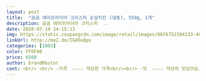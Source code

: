 ```yaml
---
layout: post 
title:  "곰곰 에어프라이어 크리스피 순살치킨 (냉동), 550g, 1개" 
description: 곰곰 에어프라이어 크리스피  ..
date: 2020-07-19 14:15:13 
img: https://static.coupangcdn.com/image/retail/images/8676752104133-4059073b-171d-4742-9db5-78f1e7d6b76e.jpg 
linkUrl: http://me2.do/IGA9uBpv 
categories: [1003] 
color: FF6F00 
price: 6560 
author: brandMaster 
cont: <br/> <br/> -가격  ☆☆☆☆ 적당한 가격<br/><br/> -맛  ☆☆☆☆ 적당히 맛있어요.<br/> 후라이팬 조리라 에어프라이어 사용하면 더 맛있을것 같네요.<br/> 닭다리살이라 퍽퍽한건 없는듯<br/><br/> -양  ☆☆☆☆ 고기 반 튀김옷 반 느낌? 많이먹으면 1인<br/><br/> -종합  ☆☆☆☆☆ 개별적으로 보면 2프로 부족하긴 해도 종합적으로 보면 만족스러웠음<br/>550g인데 닭고기는 61.<br/>18프로 있습니다.<br/><br/>HACCP 인증 시설에서 만들어졌다다고 하니<br/>먹기 전<br/>시식<br/>조리<br/>◇구매 동기<br/>◇상품평<br/>◇정리<br/>가격이 재료구매해 먹는것보다는 비싸지만<br/>겉 튀김은 바삭하고 속은 촉촉해요!!<br/>곰곰 에어프라이어 크리스피 순살치킨<br/> 
---
```

 